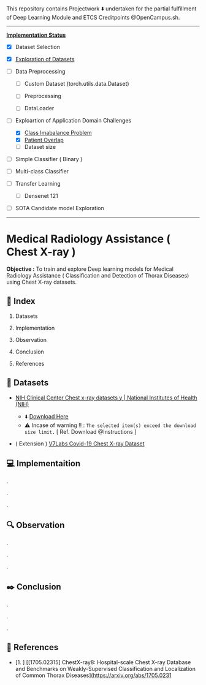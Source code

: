 This repository contains Projectwork :arrow_down: undertaken for the partial fulfillment of Deep Learning Module and ETCS Creditpoints @OpenCampus.sh.

---

**<u>Implementation Status</u>**

- [x] Dataset Selection

- [x] [Exploration of Datasets](https://github.com/Mnpr/OC-DeepLearning/blob/main/ExplorationXray.ipynb)

- [ ] Data Preprocessing
  
  - [ ] Custom Dataset (torch.utils.data.Dataset)
  
  - [ ] Preprocessing
  
  - [ ] DataLoader

- [ ] Exploartion of Application Domain Challenges
  
  - [x] [Class Imabalance Problem](https://github.com/Mnpr/OC-DeepLearning/blob/main/ClassImbalance.ipynb)
  - [x] [Patient Overlap](https://github.com/Mnpr/OC-DeepLearning/blob/main/PatientOverlap.ipynb)
  - [ ] Dataset size

- [ ] Simple Classifier ( Binary )

- [ ] Multi-class Classifier

- [ ] Transfer Learning
  
  - [ ] Densenet 121

- [ ] SOTA Candidate model Exploration

---

# Medical Radiology Assistance ( Chest X-ray )

**Objective :** To train and explore Deep learning models for Medical Radiology Assistance ( Classification and Detection of  Thorax Diseases) using Chest X-ray datasets.

## :beginner: Index

1. Datasets

2. Implementation

3. Observation

4. Conclusion

5. References

## :diamond_shape_with_a_dot_inside: Datasets

- [NIH Clinical Center Chest x-ray datasets y | National Institutes of Health (NIH)](https://www.nih.gov/news-events/news-releases/nih-clinical-center-provides-one-largest-publicly-available-chest-x-ray-datasets-scientific-community)
  
  - :arrow_down: [Download Here](https://nihcc.app.box.com/v/ChestXray-NIHCC)
  - ⚠️ Incase of warning !! : `The selected item(s) exceed the download size limit.` [ Ref. Download @Instructions ]

- ( Extension ) [V7Labs Covid-19 Chest X-ray Dataset](https://darwin.v7labs.com/v7-labs/covid-19-chest-x-ray-dataset/overview)

## :computer: Implementaition

.

.

.

## :mag: Observation

.

.

.

## :black_nib: Conclusion

.

.

.

## :bookmark_tabs: References

- [1. ] [[1705.02315] ChestX-ray8: Hospital-scale Chest X-ray Database and Benchmarks on Weakly-Supervised Classification and Localization of Common Thorax Diseases](https://arxiv.org/abs/1705.0231
